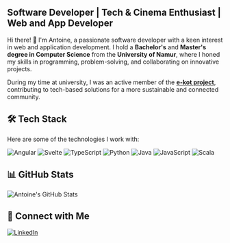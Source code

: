**Software Developer | Tech & Cinema Enthusiast | Web and App Developer**  
---

Hi there! 👋 
I'm Antoine, a passionate software developer with a keen interest in web and application development. I hold a **Bachelor's** and **Master's degree in Computer Science** from the **University of Namur**, where I honed my skills in programming, problem-solving, and collaborating on innovative projects.  

During my time at university, I was an active member of the [**e-kot project**](https://github.com/e-kot-unamur), contributing to tech-based solutions for a more sustainable and connected community.  

🛠️ Tech Stack 
---
Here are some of the technologies I work with:  

![Angular](https://img.shields.io/badge/Angular-DD0031?style=for-the-badge&logo=angular&logoColor=white)  ![Svelte](https://img.shields.io/badge/Svelte-FF3E00?style=for-the-badge&logo=svelte&logoColor=white)  ![TypeScript](https://img.shields.io/badge/TypeScript-007ACC?style=for-the-badge&logo=typescript&logoColor=white)  ![Python](https://img.shields.io/badge/Python-3776AB?style=for-the-badge&logo=python&logoColor=white)  ![Java](https://img.shields.io/badge/Java-007396?style=for-the-badge&logo=java&logoColor=white)  ![JavaScript](https://img.shields.io/badge/JavaScript-F7DF1E?style=for-the-badge&logo=javascript&logoColor=black)  ![Scala](https://img.shields.io/badge/Scala-DC322F?style=for-the-badge&logo=scala&logoColor=white)  

 📊 GitHub Stats 
---
![Antoine's GitHub Stats](https://github-readme-stats.vercel.app/api?username=Pirant0409&show_icons=true&theme=radical)  

 🔗 Connect with Me  
---
[![LinkedIn](https://img.shields.io/badge/LinkedIn-0A66C2?style=for-the-badge&logo=linkedin&logoColor=white)](https://www.linkedin.com/in/antoine-piras-6521ab189/)  


